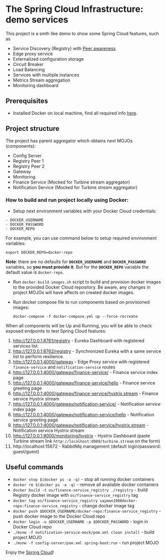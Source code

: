 # The Spring Cloud Infrastructure: demo services
This project is a smth like demo to show some Spring Cloud features, such as 
- Service Discovery (Registry) with [Peer awareness](https://cloud.spring.io/spring-cloud-netflix/multi/multi_spring-cloud-eureka-server.html#spring-cloud-eureka-server-peer-awareness)
- Edge proxy service
- Externalized configuration storage
- Circuit Breaker
- Load Balancing
- Services with multiple instances
- Metrics Stream aggregation
- Monitoring dashboard

## Prerequisites
- Installed Docker on local machine, find all required info [here](https://www.docker.com/).

## Project structure 

The project has parent aggregator which obtains next MOJOs (components):
- Config Server
- Registry Peer 1
- Registry Peer 2
- Gateway
- Monitoring
- Finance Service (Mocked for Turbine stream aggregator)
- Notification Service (Mocked for Turbine stream aggregator)

### How to build and run project locally using Docker:
- Setup next environment variables with your Docker Cloud credentials:
```
- DOCKER_USERNAME
- DOCKER_PASSWORD
- DOCKER_REPO
```
For example, you can use command below to setup required environment variables:
```
export DOCKER_REPO=docker-repo
```

**Note**: there are no defaults for **`DOCKER_USERNAME`** and **`DOCKER_PASSWORD`** variables, 
so **you must provide it**. But for the **`DOCKER_REPO`** variable the default value is `docker-repo`.

- Run `docker-build-images.sh` script to build and provision docker images to the provided Docker Cloud repository.
Be aware, any changes in project MOJOs will have affects on created docker images.
- Run docker compose file to run components based on provisioned images:

    `docker-compose -f docker-compose.yml up --force-recreate`

When all components will be Up and Running, you will be able to check exposed endpoints to test Spring Cloud features:
1) http://127.0.0.1:8761/registry - Eureka Dashboard with registered services list.
2) http://127.0.0.1:8762/registry - Synchronized Eureka with a same service list to perform resilience.
3) http://127.0.0.1:4000/gateway - Edge Proxy service with registered `finance-service` and `notification-service` routes
4) http://127.0.0.1:4000/gateway/finance-service/ - Finance service index page
5) http://127.0.0.1:4000/gateway/finance-service/hello - Finance service greeting page
6) http://127.0.0.1:4000/gateway/finance-service/hystrix.stream - Finance service Hystrix stream
7) http://127.0.0.1:4000/gateway/notification-service/ - Notification service index page
8) http://127.0.0.1:4000/gateway/notification-service/hello - Notification service greeting page
9) http://127.0.0.1:4000/gateway/notification-service/hystrix.stream - Notification service Hystrix stream
10) http://127.0.0.1:9000/monitoring/hystrix - Hystrix Dashboard (paste Turbine stream link `http://localhost:8989/turbine.stream` on the form)
11) http://localhost:15672 - RabbitMq management (default login/password: guest/guest)

## Useful commands
- `docker stop $(docker ps -a -q)` - stop all running docker containers
- `docker rm $(docker ps -a -q)` - remove all available docker containers
- `docker build -t os/finance-service_registry ./registry` - build Registry docker image with `os/finance-service_registry` tag
- `docker tag os/finance-service_registry sayman1988docker-repo:finance-service_registry` - change docker image tag
- `docker push $DOCKER_USERNAME/docker-repo:finance-service_registry` - push docker image to the Docker Cloud repo
- `docker login -u $DOCKER_USERNAME -p $DOCKER_PASSWORD` - login in Docker Cloud repo
- `./mvnw -f notification-service-mock/pom.xml clean install` - build project MOJO
- `./mvnw -f config-server/pom.xml spring-boot:run` - run project MOJO

Enjoy the [Spring Cloud](https://cloud.spring.io/spring-cloud-static/docs/1.0.x/spring-cloud.html)! 